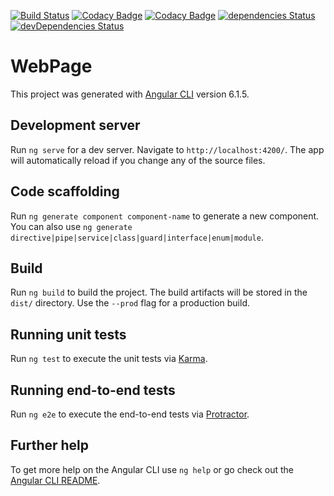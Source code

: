 [![Build Status](https://travis-ci.org/alexagc/web-page.svg?branch=master)](https://travis-ci.org/alexagc/web-page) [![Codacy Badge](https://api.codacy.com/project/badge/Grade/391dd29e1dc4450e8ee5a82c3c39dce2)](https://www.codacy.com/app/alexcanal/web-page?utm_source=github.com&amp;utm_medium=referral&amp;utm_content=alexagc/web-page&amp;utm_campaign=Badge_Grade) [![Codacy Badge](https://api.codacy.com/project/badge/Coverage/391dd29e1dc4450e8ee5a82c3c39dce2)](https://www.codacy.com/app/alexcanal/web-page?utm_source=github.com&utm_medium=referral&utm_content=alexagc/web-page&utm_campaign=Badge_Coverage) [![dependencies Status](https://david-dm.org/alexagc/web-page/status.svg)](https://david-dm.org/alexagc/web-page) [![devDependencies Status](https://david-dm.org/alexagc/web-page/dev-status.svg)](https://david-dm.org/alexagc/web-page?type=dev)

# WebPage

This project was generated with [Angular CLI](https://github.com/angular/angular-cli) version 6.1.5.

## Development server

Run `ng serve` for a dev server. Navigate to `http://localhost:4200/`. The app will automatically reload if you change any of the source files.

## Code scaffolding

Run `ng generate component component-name` to generate a new component. You can also use `ng generate directive|pipe|service|class|guard|interface|enum|module`.

## Build

Run `ng build` to build the project. The build artifacts will be stored in the `dist/` directory. Use the `--prod` flag for a production build.

## Running unit tests

Run `ng test` to execute the unit tests via [Karma](https://karma-runner.github.io).

## Running end-to-end tests

Run `ng e2e` to execute the end-to-end tests via [Protractor](http://www.protractortest.org/).

## Further help

To get more help on the Angular CLI use `ng help` or go check out the [Angular CLI README](https://github.com/angular/angular-cli/blob/master/README.md).
